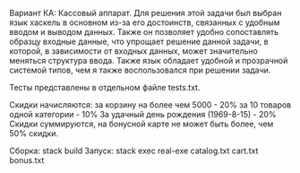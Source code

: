 Вариант КА: Кассовый аппарат.
Для решения этой задачи был выбран язык хаскель в основном из-за его достоинств, связанных с удобным вводом и выводом данных.
Также он позволяет удобно сопоставлять образцу входные данные, что упрощает решение данной задачи, в которой,
в зависимости от входных данных, может значительно меняться структура ввода.
Также язык обладает удобной и прозрачной системой типов, чем я также воспользовался при решении задачи.

Тесты представлены в отдельном файле tests.txt.

Скидки начисляются: за корзину на более чем 5000 - 20%
за 10 товаров одной категории - 10%
За удачный день рождения (1969-8-15) - 20%
Скидки суммируются, на бонусной карте не может быть более, чем 50% скидки.

Сборка: stack build
Запуск: stack exec real-exe catalog.txt cart.txt bonus.txt

